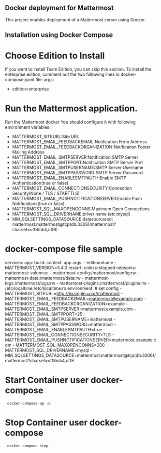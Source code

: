 ## Docker deployment for Mattermost
This project enables deployment of a Mattermost server using Docker.
## Installation using Docker Compose
# Choose Edition to Install
If you want to install Team Edition, you can skip this section.
To install the enterprise edition, comment out the two following lines in docker-compose.yaml file:
args:
  - edition=enterprise

# Run the Mattermost application. 
Run the Mattermost docker You should configure it with following environment variables :

- MATTERMOST_SITEURL:Site URL
- MATTERMOST_EMAIL_FEEDBACKEMAIL:Notification From Address
- MATTERMOST_EMAIL_FEEDBACKORGANIZATION:Notification Footer Mailing Address
- MATTERMOST_EMAIL_SMTPSERVER:Notification SMTP Server
- MATTERMOST_EMAIL_SMTPPORT:Notification SMTP Server Port
- MATTERMOST_EMAIL_SMTPUSERNAME:SMTP Server Username
- MATTERMOST_EMAIL_SMTPPASSWORD:SMTP Server Password
- MATTERMOST_EMAIL_ENABLESMTPAUTH:Enable SMTP Authentication(true or false)
- MATTERMOST_EMAIL_CONNECTIONSECURITY:Connection Security(None / TLS / STARTTLS)
- MATTERMOST_EMAIL_PUSHNOTIFICATIONSERVER:Enable Push Notifications(true or false)
- MATTERMOST_SQL_MAXOPENCONNS:Maximum Open Connections
- MATTERMOST_SQL_DRIVERNAME:driver name (etc:mysql)
- MM_SQLSETTINGS_DATASOURCE:datasource(ect mattermost:mattermost@tcp(db:3306)/mattermost?charset=utf8mb4,utf8)

# docker-compose file sample
services:
	app:
		build:
		context: app
		args:
			- edition=tame
			- MATTERMOST_VERSION=5.4.0
		restart: unless-stopped
		networks:
		mattermost:
		volumes:
		- mattermost-config:/mattermost/config:rw
		- mattermost-data:/mattermost/data:rw
		- mattermost-logs:/mattermost/logs:rw
		- mattermost-plugins:/mattermost/plugins:rw
		- /etc/localtime:/etc/localtime:ro
		environment:
		# set config
		- MATTERMOST_SITEURL=http://example.com/mattermost
		- MATTERMOST_EMAIL_FEEDBACKEMAIL=mattermost@example.com
		- MATTERMOST_EMAIL_FEEDBACKORGANIZATION=example
		- MATTERMOST_EMAIL_SMTPSERVER=mattermost.example.com
		- MATTERMOST_EMAIL_SMTPPORT=25
		- MATTERMOST_EMAIL_SMTPUSERNAME=mattermost
		- MATTERMOST_EMAIL_SMTPPASSWORD=mattermost
		- MATTERMOST_EMAIL_ENABLESMTPAUTH=true
		- MATTERMOST_EMAIL_CONNECTIONSECURITY=TLS
		- MATTERMOST_EMAIL_PUSHNOTIFICATIONSERVER=mattermost.example.com
		- MATTERMOST_SQL_MAXOPENCONNS=300
		- MATTERMOST_SQL_DRIVERNAME=mysql
		- MM_SQLSETTINGS_DATASOURCE=mattermost:mattermost@tcp(db:3306)/mattermost?charset=utf8mb4,utf8


# Start Container user docker-compose
     docker-compose up -d

# Stop Container user docker-compose
     docker-compose stop
